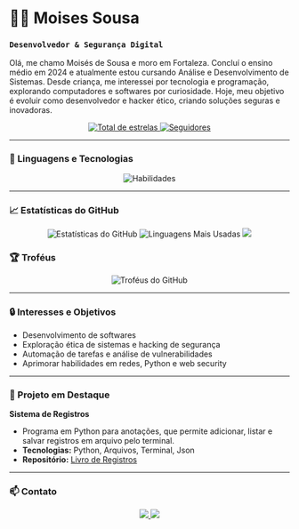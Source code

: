 # 🕵️‍♂️ Moises Sousa
### **`Desenvolvedor & Segurança Digital`**

Olá, me chamo Moisés de Sousa e moro em Fortaleza. Concluí o ensino médio em 2024 e atualmente estou cursando Análise e Desenvolvimento de Sistemas. Desde criança, me interessei por tecnologia e programação, explorando computadores e softwares por curiosidade. Hoje, meu objetivo é evoluir como desenvolvedor e hacker ético, criando soluções seguras e inovadoras.

<p align="center">
  <a href="https://github.com/Moises-Sousa0?tab=repositories&sort=stargazers">
    <img
      alt="Total de estrelas"
      src="https://custom-icon-badges.demolab.com/github/stars/Moises-Sousa0?color=55960c&style=for-the-badge&labelColor=488207&logo=star&label=Estrelas"
    />
  </a>
  <a href="https://github.com/Moises-Sousa0?tab=followers">
    <img
      alt="Seguidores"
      src="https://custom-icon-badges.demolab.com/github/followers/Moises-Sousa0?color=236ad3&labelColor=1155ba&style=for-the-badge&logo=github&label=Seguidores&logoColor=white"
    />
  </a>
</p>

---

### 🤖 Linguagens e Tecnologias

<p align="center">
  <img
    src="https://skillicons.dev/icons?i=python,css,html,c,vscode,git,github"
    alt="Habilidades"
  />
</p>

---

### 📈 Estatísticas do GitHub

<p align="center">
  <img 
    src="https://github-readme-stats.vercel.app/api?username=Moises-Sousa0&show_icons=true&theme=tokyonight&count_private=true&hide_border=true"
    alt="Estatísticas do GitHub"
  />
  <img 
    src="https://github-readme-stats.vercel.app/api/top-langs/?username=Moises-Sousa0&theme=tokyonight&layout=compact&custom_title=Tecnologias&langs_count=6&hide_border=true"
    alt="Linguagens Mais Usadas"
  />
  <img
    src="https://github-readme-stats.vercel.app/api/top-langs/?username=Moises-Sousa0&theme=tokyonight&layout=compact&custom_title=Tecnologias&langs_count=6&hide_border=true&cache_bust=true"
  />
</p>

### 🏆 Troféus

<p align="center">
  <img
    src="https://github-profile-trophy.vercel.app/?username=Moises-Sousa0&theme=tokyonight"
    alt="Troféus do GitHub"
  />
</p>

---

### 🔒 Interesses e Objetivos

* Desenvolvimento de softwares
* Exploração ética de sistemas e hacking de segurança
* Automação de tarefas e análise de vulnerabilidades
* Aprimorar habilidades em redes, Python e web security

---

### 📂 Projeto em Destaque

**Sistema de Registros**
* Programa em Python para anotações, que permite adicionar, listar e salvar registros em arquivo pelo terminal.
* **Tecnologias:** Python, Arquivos, Terminal, Json
* **Repositório:** [Livro de Registros](https://github.com/Moises-Sousa0/livro-de-registros---python)

---

### 📫 Contato

<p align="center">
  <a href="https://www.linkedin.com/in/mois%C3%A9s-sousa-20132a267/">
    <img
      src="https://img.shields.io/badge/-LinkedIn-blue?style=for-the-badge&logo=linkedin&logoColor=white"
    />
  </a>
  <a href="mailto:moisessousanow@gmail.com">
    <img
      src="https://img.shields.io/badge/-Email-red?style=for-the-badge&logo=gmail&logoColor=white"
    />
  </a>
</p>
